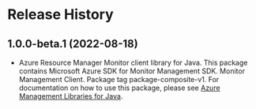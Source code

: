 # Release History

## 1.0.0-beta.1 (2022-08-18)

- Azure Resource Manager Monitor client library for Java. This package contains Microsoft Azure SDK for Monitor Management SDK. Monitor Management Client. Package tag package-composite-v1. For documentation on how to use this package, please see [Azure Management Libraries for Java](https://aka.ms/azsdk/java/mgmt).
